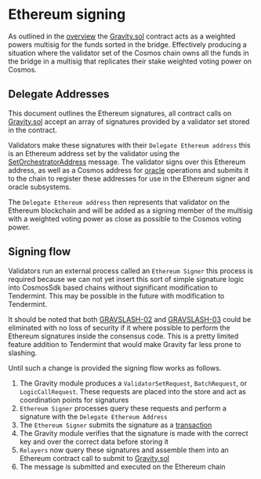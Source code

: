 # Ethereum signing

As outlined in the [overview](/docs/design/overview.md) the [Gravity.sol](/solidity/contracts/Gravity.sol) contract acts as a weighted powers multisig for the funds sorted in the bridge. Effectively producing a situation where the validator set of the Cosmos chain owns all the funds in the bridge in a multisig that replicates their stake weighted voting power on Cosmos.

## Delegate Addresses

This document outlines the Ethereum signatures, all contract calls on [Gravity.sol](/solidity/contracts/Gravity.sol) accept an array of signatures provided by a validator set stored in the contract.

Validators make these signatures with their `Delegate Ethereum address` this is an Ethereum address set by the validator using the [SetOrchestratorAddress](/docs/design/messages.md/###SetOrchestratorAddress) message. The validator signs over this Ethereum address, as well as a Cosmos address for [oracle](/docs/design/oracle.md) operations and submits it to the chain to register these addresses for use in the Ethereum signer and oracle subsystems.

The `Delegate Ethereum address` then represents that validator on the Ethereum blockchain and will be added as a signing member of the multisig with a weighted voting power as close as possible to the Cosmos voting power.

## Signing flow

Validators run an external process called an `Ethereum Signer` this process is required because we can not yet insert this sort of simple signature logic into CosmosSdk based chains without significant modification to Tendermint. This may be possible in the future with modification to Tendermint.

It should be noted that both [GRAVSLASH-02](/spec/slashing-spec.md) and [GRAVSLASH-03](/spec/slashing-spec.md) could be eliminated with no loss of security if it where possible to perform the Ethereum signatures inside the consensus code. This is a pretty limited feature addition to Tendermint that would make Gravity far less prone to slashing.

Until such a change is provided the signing flow works as follows.

1. The Gravity module produces a `ValidatorSetRequest`, `BatchRequest`, or `LogicCallRequest`. These requests are placed into the store and act as coordination points for signatures
1. `Ethereum Signer` processes query these requests and perform a signature with the `Delegate Ethereum Address`
1. The `Ethereum Signer` submits the signature as a [transaction](/docs/design/ethereum-signing.md##Ethereum-Signer-Message)
1. The Gravity module verifies that the signature is made with the correct key and over the correct data before storing it
1. `Relayers` now query these signatures and assemble them into an Ethereum contract call to submit to [Gravity.sol](/solidity/contracts/Gravity.sol)
1. The message is submitted and executed on the Ethereum chain
